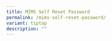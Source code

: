 ```yaml
---
title: MIMS Self Reset Password
permalink: /mims-self-reset-password/
variant: tiptap
description: ""
---
```

